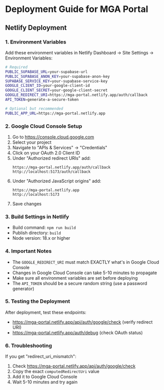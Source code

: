 # Deployment Guide for MGA Portal

## Netlify Deployment

### 1. Environment Variables

Add these environment variables in Netlify Dashboard → Site Settings → Environment Variables:

```bash
# Required
PUBLIC_SUPABASE_URL=your-supabase-url
PUBLIC_SUPABASE_ANON_KEY=your-supabase-anon-key
SUPABASE_SERVICE_KEY=your-supabase-service-key
GOOGLE_CLIENT_ID=your-google-client-id
GOOGLE_CLIENT_SECRET=your-google-client-secret
GOOGLE_REDIRECT_URI=https://mga-portal.netlify.app/auth/callback
API_TOKEN=generate-a-secure-token

# Optional but recommended
PUBLIC_APP_URL=https://mga-portal.netlify.app
```

### 2. Google Cloud Console Setup

1. Go to https://console.cloud.google.com
2. Select your project
3. Navigate to "APIs & Services" → "Credentials"
4. Click on your OAuth 2.0 Client ID
5. Under "Authorized redirect URIs" add:
   ```
   https://mga-portal.netlify.app/auth/callback
   http://localhost:5173/auth/callback
   ```
6. Under "Authorized JavaScript origins" add:
   ```
   https://mga-portal.netlify.app
   http://localhost:5173
   ```
7. Save changes

### 3. Build Settings in Netlify

- Build command: `npm run build`
- Publish directory: `build`
- Node version: 18.x or higher

### 4. Important Notes

- The `GOOGLE_REDIRECT_URI` must match EXACTLY what's in Google Cloud Console
- Changes in Google Cloud Console can take 5-10 minutes to propagate
- Make sure all environment variables are set before deploying
- The `API_TOKEN` should be a secure random string (use a password generator)

### 5. Testing the Deployment

After deployment, test these endpoints:
- https://mga-portal.netlify.app/api/auth/google/check (verify redirect URI)
- https://mga-portal.netlify.app/auth/debug (check OAuth status)

### 6. Troubleshooting

If you get "redirect_uri_mismatch":
1. Check https://mga-portal.netlify.app/api/auth/google/check
2. Copy the exact `computedRedirectUri` value
3. Add it to Google Cloud Console
4. Wait 5-10 minutes and try again